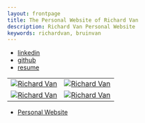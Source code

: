 ```yaml
---
layout: frontpage
title: The Personal Website of Richard Van
description: Richard Van Personal Website
keywords: richardvan, bruinvan
---
```


<div class="navbar">
  <div class="navbar-inner">
      <ul class="nav">
<!--          <li><a href="pages/blog.html">blog</a></li>-->
          <li><a href="https://www.linkedin.com/in/richardavan">linkedin</a></li>
          <li><a href="https://github.com/richardvan">github</a></li>
          <li><a href="{{ BASE_PATH }}/assets/RichardVanResume.pdf">resume</a></li>
<!--          <li><a href="https://twitter.com/richardvan25">@richardvan25</a></li>-->
      </ul>
  </div>
</div>

<table class="wide">
<tr>
  <td class="left">
    <a href="assets/pics/richardvan_2015-03-02.JPG">
        <img src="assets/pics/richardvan_2015-03-02_small.jpg" alt="Richard Van" title="Red Rock Canyon, Las Vegas, Nevada - 2016"/>
    </a>
  </td>
  <td class="right">
     <a href="assets/pics/richardvan_2014-11-08.jpg">
        <img src="assets/pics/richardvan_2014-11-08_small.jpg" alt="Richard Van" title="The Great Pyramid of Giza, Egypt 2014"/>
    </a>
  </td>
</tr>
<tr>
  <td class="left">
    <a href="assets/pics/richardvan_2015-03-20.jpg">
        <img src="assets/pics/richardvan_2015-03-20_small.jpg" alt="Richard Van" title="Parent's hometown, Honggai, Vietnam - 2015"/>
    </a>
  </td>
  <td class="right">
     <a href="assets/pics/richardvan_2013-06-02.JPG">
        <img src="assets/pics/richardvan_2013-06-02_small.JPG" alt="Richard Van" title="Koh Racha Yai, Thailand - 2013"/>
    </a>
  </td>
</tr>
</table>

<div class="navbar">
  <div class="navbar-inner">
      <ul class="nav">
          <li><a href="pages/thisSite.html">Personal Website</a></li>
      </ul>
  </div>
</div>

